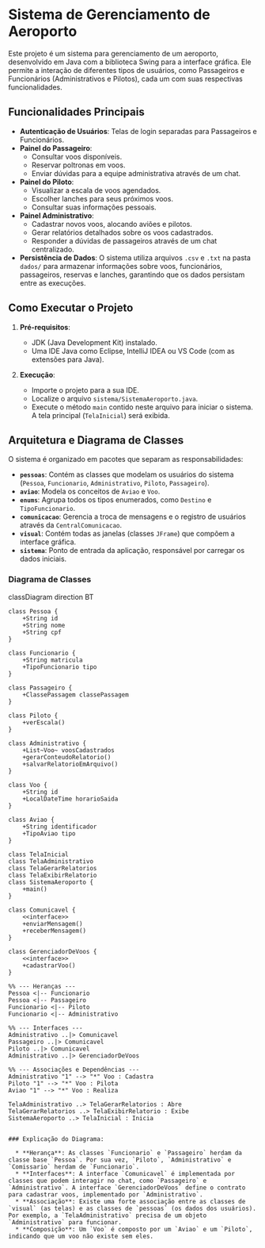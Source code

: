 # Sistema de Gerenciamento de Aeroporto

Este projeto é um sistema para gerenciamento de um aeroporto, desenvolvido em Java com a biblioteca Swing para a interface gráfica. Ele permite a interação de diferentes tipos de usuários, como Passageiros e Funcionários (Administrativos e Pilotos), cada um com suas respectivas funcionalidades.

## Funcionalidades Principais

  * **Autenticação de Usuários**: Telas de login separadas para Passageiros e Funcionários.
  * **Painel do Passageiro**:
      * Consultar voos disponíveis.
      * Reservar poltronas em voos.
      * Enviar dúvidas para a equipe administrativa através de um chat.
  * **Painel do Piloto**:
      * Visualizar a escala de voos agendados.
      * Escolher lanches para seus próximos voos.
      * Consultar suas informações pessoais.
  * **Painel Administrativo**:
      * Cadastrar novos voos, alocando aviões e pilotos.
      * Gerar relatórios detalhados sobre os voos cadastrados.
      * Responder a dúvidas de passageiros através de um chat centralizado.
  * **Persistência de Dados**: O sistema utiliza arquivos `.csv` e `.txt` na pasta `dados/` para armazenar informações sobre voos, funcionários, passageiros, reservas e lanches, garantindo que os dados persistam entre as execuções.

## Como Executar o Projeto

1.  **Pré-requisitos**:

      * JDK (Java Development Kit) instalado.
      * Uma IDE Java como Eclipse, IntelliJ IDEA ou VS Code (com as extensões para Java).

2.  **Execução**:

      * Importe o projeto para a sua IDE.
      * Localize o arquivo `sistema/SistemaAeroporto.java`.
      * Execute o método `main` contido neste arquivo para iniciar o sistema. A tela principal (`TelaInicial`) será exibida.

## Arquitetura e Diagrama de Classes

O sistema é organizado em pacotes que separam as responsabilidades:

  * **`pessoas`**: Contém as classes que modelam os usuários do sistema (`Pessoa`, `Funcionario`, `Administrativo`, `Piloto`, `Passageiro`).
  * **`aviao`**: Modela os conceitos de `Aviao` e `Voo`.
  * **`enums`**: Agrupa todos os tipos enumerados, como `Destino` e `TipoFuncionario`.
  * **`comunicacao`**: Gerencia a troca de mensagens e o registro de usuários através da `CentralComunicacao`.
  * **`visual`**: Contém todas as janelas (classes `JFrame`) que compõem a interface gráfica.
  * **`sistema`**: Ponto de entrada da aplicação, responsável por carregar os dados iniciais.

### Diagrama de Classes 

classDiagram
    direction BT

    class Pessoa {
        +String id
        +String nome
        +String cpf
    }

    class Funcionario {
        +String matricula
        +TipoFuncionario tipo
    }

    class Passageiro {
        +ClassePassagem classePassagem
    }

    class Piloto {
        +verEscala()
    }
    
    class Administrativo {
        +List~Voo~ voosCadastrados
        +gerarConteudoRelatorio()
        +salvarRelatorioEmArquivo()
    }

    class Voo {
        +String id
        +LocalDateTime horarioSaida
    }

    class Aviao {
        +String identificador
        +TipoAviao tipo
    }
    
    class TelaInicial
    class TelaAdministrativo
    class TelaGerarRelatorios
    class TelaExibirRelatorio
    class SistemaAeroporto {
        +main()
    }

    class Comunicavel {
        <<interface>>
        +enviarMensagem()
        +receberMensagem()
    }

    class GerenciadorDeVoos {
        <<interface>>
        +cadastrarVoo()
    }

    %% --- Heranças ---
    Pessoa <|-- Funcionario
    Pessoa <|-- Passageiro
    Funcionario <|-- Piloto
    Funcionario <|-- Administrativo

    %% --- Interfaces ---
    Administrativo ..|> Comunicavel
    Passageiro ..|> Comunicavel
    Piloto ..|> Comunicavel
    Administrativo ..|> GerenciadorDeVoos

    %% --- Associações e Dependências ---
    Administrativo "1" --> "*" Voo : Cadastra
    Piloto "1" --> "*" Voo : Pilota
    Aviao "1" --> "*" Voo : Realiza
    
    TelaAdministrativo ..> TelaGerarRelatorios : Abre
    TelaGerarRelatorios ..> TelaExibirRelatorio : Exibe
    SistemaAeroporto ..> TelaInicial : Inicia

```

### Explicação do Diagrama:

  * **Herança**: As classes `Funcionario` e `Passageiro` herdam da classe base `Pessoa`. Por sua vez, `Piloto`, `Administrativo` e `Comissario` herdam de `Funcionario`.
  * **Interfaces**: A interface `Comunicavel` é implementada por classes que podem interagir no chat, como `Passageiro` e `Administrativo`. A interface `GerenciadorDeVoos` define o contrato para cadastrar voos, implementado por `Administrativo`.
  * **Associação**: Existe uma forte associação entre as classes de `visual` (as telas) e as classes de `pessoas` (os dados dos usuários). Por exemplo, a `TelaAdministrativo` precisa de um objeto `Administrativo` para funcionar.
  * **Composição**: Um `Voo` é composto por um `Aviao` e um `Piloto`, indicando que um voo não existe sem eles.


